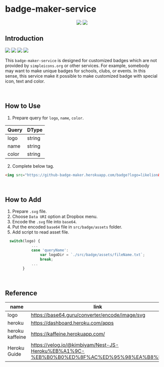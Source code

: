 # badge-maker-service

<p align="center">
  <img src="https://img.shields.io/badge/Nest.js-E0234E?style=flat-square&logo=Nestjs&logoColor=white"/>
  <img src="https://img.shields.io/badge/Heroku-430098?style=flat-square&logo=Heroku&logoColor=white"/>
</p>

## Introduction

<p align="left">
  <img src="https://github-badge-maker.herokuapp.com/badge?logo=likelion&name=Likelion&color=232F3E"/>
  <img src="https://github-badge-maker.herokuapp.com/badge?logo=bada&name=bada&color=232F3E"/>
  <img src="https://github-badge-maker.herokuapp.com/badge?logo=gdsc&name=Kugods&color=232F3E"/>
  <img src="https://github-badge-maker.herokuapp.com/badge?logo=brightics&name=Brightician&color=232F3E"/>
</p>

This `badge-maker-service` is designed for customized badges which are not provided by `simpleicons.org` or other services. For example, somebody may want to make unique badges for schools, clubs, or events. In this sense, this service make it possible to make customized badge with special icon, text and color.

<br/>



## How to Use

1. Prepare query for `logo`, `name`, `color`.

|Query|DType|
|--|--|
|logo|string|
|name|string|
|color|string|

2. Complete below tag.
```markdown
<img src="https://github-badge-maker.herokuapp.com/badge?logo=likelion&name=Likelion&color=232F3E"/>
```
<br/>


## How to Add
1. Prepare `.svg` file.
2. Choose `Data URI` option at Dropbox menu.
3. Encode the `.svg` file into `base64`.
4. Put the encoded `base64` file in `src/badge/assets` folder.
5. Add script to read asset file.

```typescript
  switch(logo) {
            ...
            case 'queryName':
                var logoDir = `./src/badge/assets/fileName.txt`;
                break;
            ...
        }
```
<br/>

## Reference

|name|link|
|--|--|
|logo|https://base64.guru/converter/encode/image/svg|
|heroku|https://dashboard.heroku.com/apps|
|heroku kaffeine|https://kaffeine.herokuapp.com/|
|Heroku Guide|https://velog.io/@kimbiyam/Nest-JS-Heroku%EB%A1%9C-%EB%B0%B0%ED%8F%AC%ED%95%98%EA%B8%B0|
